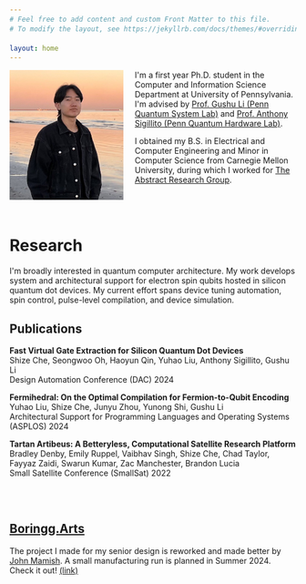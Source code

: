 ```yaml
---
# Feel free to add content and custom Front Matter to this file.
# To modify the layout, see https://jekyllrb.com/docs/themes/#overriding-theme-defaults

layout: home
---
```

<img src="/assets/shize.jpg" alt="Alt Text" width="200" height="auto" 
     style="float: left; margin: 0 20px 20px 0;" />

I'm a first year Ph.D. student in the Computer and Information Science Department at University of Pennsylvania. I'm advised by [Prof. Gushu Li (Penn Quantum System Lab)](https://sites.google.com/view/gushuli) and [Prof. Anthony Sigillito (Penn Quantum Hardware Lab)](https://www.pennqubit.com).

I obtained my B.S. in Electrical and Computer Engineering and Minor in Computer Science from Carnegie Mellon University, during which I worked for [The Abstract Research Group](https://abstract.ece.cmu.edu).<br><br><br><br>

# Research
I'm broadly interested in quantum computer architecture. My work develops system and architectural support for electron spin qubits hosted in silicon quantum dot devices. My current effort spans device tuning automation, spin control, pulse-level compilation, and device simulation.

## Publications
__Fast Virtual Gate Extraction for Silicon Quantum Dot Devices__<br>
Shize Che, Seongwoo Oh, Haoyun Qin, Yuhao Liu, Anthony Sigillito, Gushu Li<br>
Design Automation Conference (DAC) 2024

__Fermihedral: On the Optimal Compilation for Fermion-to-Qubit Encoding__<br>
Yuhao Liu, Shize Che, Junyu Zhou, Yunong Shi, Gushu Li<br>
Architectural Support for Programming Languages and Operating Systems (ASPLOS) 2024


__Tartan Artibeus: A Betteryless, Computational Satellite Research Platform__<br>
Bradley Denby, Emily Ruppel, Vaibhav Singh, Shize Che, Chad Taylor, Fayyaz Zaidi, Swarun Kumar, Zac Manchester, Brandon Lucia<br>
Small Satellite Conference (SmallSat) 2022

<br><br>
## [Boringg.Arts](https://mailchi.mp/b2313746f31c/signup)
The project I made for my senior design is reworked and made better by [John Mamish](https://github.com/johnMamish). A small manufacturing run is planned in Summer 2024. Check it out! [(link)](https://mailchi.mp/b2313746f31c/signup)

